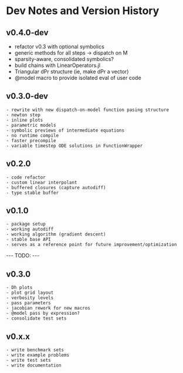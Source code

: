 # Dev Notes and Version History

## v0.4.0-dev
  - refactor v0.3 with optional symbolics
  - generic methods for all steps -> dispatch on M
  - sparsity-aware, consolidated symbolics?
  - build chains with LinearOperators.jl
  - Triangular dPr structure (ie, make dPr a vector)
  - @model macro to provide isolated eval of user code


## v0.3.0-dev
    - rewrite with new dispatch-on-model function pasing structure
    - newton step
    - inline plots
    - parametric models
    - symbolic previews of intermediate equations
    - no runtime compile
    - faster precompile
    - variable timestep ODE solutions in FunctionWrapper

## v0.2.0
    - code refactor
    - custom linear interpolant
    - buffered closures (capture autodiff)
    - type stable buffer


## v0.1.0
    - package setup
    - working autodiff
    - working algorithm (gradient descent)
    - stable base API
    - serves as a reference point for future improvement/optimization


--- TODO: ---

## v0.3.0
    - Dh plots
    - plot grid layout
    - verbosity levels
    - pass parameters
    - jacobian rework for new macros
    - @model pass by expression?
    - consolidate test sets

## v0.x.x
    - write benchmark sets
    - write example problems
    - write test sets
    - write documentation
